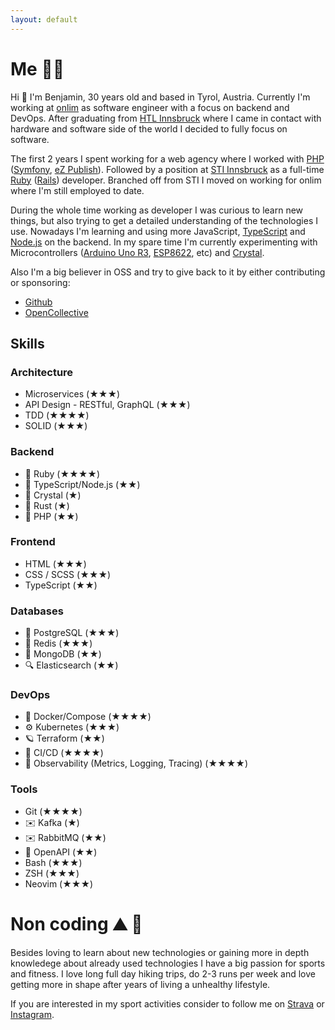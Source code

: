 ```yaml
---
layout: default
---
```

# Me 👨‍💻

Hi 👋 I'm Benjamin, 30 years old and based in Tyrol, Austria. Currently I'm working at [onlim](https://onlim.com/) as software engineer with a focus on backend and DevOps.
After graduating from [HTL Innsbruck](https://htlinn.ac.at/) where I came in contact with hardware and software side of the world I decided to fully focus on software.

The first 2 years I spent working for a web agency where I worked with [PHP](https://www.php.net/) ([Symfony](https://symfony.com/), [eZ Publish](https://github.com/ezsystems/ezpublish-community)).
Followed by a position at [STI Innsbruck](https://www.sti-innsbruck.at/) as a full-time [Ruby](https://www.ruby-lang.org/en/) ([Rails](https://rubyonrails.org/)) developer. Branched off from STI I moved on working for onlim where I'm still employed to date.

During the whole time working as developer I was curious to learn new things, but also trying to get a detailed understanding of the technologies I use. Nowadays I'm learning and using more JavaScript, [TypeScript](https://www.typescriptlang.org/) and [Node.js](https://nodejs.dev/) on the backend. In my spare time I'm currently experimenting with Microcontrollers ([Arduino Uno R3](https://docs.arduino.cc/hardware/uno-rev3), [ESP8622](https://www.espressif.com/en/products/socs/esp8266), etc) and [Crystal](https://crystal-lang.org/).

Also I'm a big believer in OSS and try to give back to it by either contributing or sponsoring:
- [Github](https://github.com/tak1n)
- [OpenCollective](https://opencollective.com/benjamin-klotz)

## Skills

### Architecture

- Microservices (★★★)
- API Design - RESTful, GraphQL (★★★)
- TDD (★★★★) 
- SOLID (★★★)

### Backend

- 💎 Ruby (★★★★)
- 🚀 TypeScript/Node.js (★★)
- 🔮 Crystal (★)
- 🦀 Rust (★)
- 🐘 PHP (★★)

### Frontend

- HTML (★★★)
- CSS / SCSS  (★★★)
- TypeScript (★★)

### Databases

- 🐘 PostgreSQL (★★★)
- 🔑 Redis (★★★)
- 📄 MongoDB (★★)
- 🔍 Elasticsearch (★★)

### DevOps

- 🕋 Docker/Compose (★★★★)
- ⚙️  Kubernetes (★★★)
- 🪐 Terraform (★★)
- 🚢 CI/CD (★★★★)
- 🔬 Observability (Metrics, Logging, Tracing) (★★★★)

### Tools

- Git (★★★★)
- ✉️  Kafka (★)
- ✉️  RabbitMQ (★★)
- 📃 OpenAPI (★★)
- Bash (★★★)
- ZSH (★★★)
- Neovim (★★★)

# Non coding ⛰️ 🏃

Besides loving to learn about new technologies or gaining more in depth knowledege about already used technologies I have a big passion for sports and fitness.
I love long full day hiking trips, do 2-3 runs per week and love getting more in shape after years of living a unhealthy lifestyle.

If you are interested in my sport activities consider to follow me on [Strava](https://www.strava.com/athletes/70701998) or [Instagram](https://www.instagram.com/bk_cupra/).
